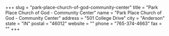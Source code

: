+++
slug = "park-place-church-of-god-community-center"
title = "Park Place Church of God - Community Center"
name = "Park Place Church of God - Community Center"
address = "501 College Drive"
city = "Anderson"
state = "IN"
postal = "46012"
website = ""
phone = "765-374-4663"
fax = ""
+++
